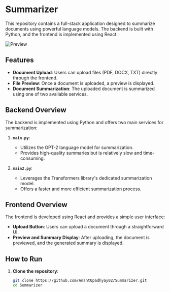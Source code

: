# Summarizer

This repository contains a full-stack application designed to summarize documents using powerful language models. The backend is built with Python, and the frontend is implemented using React.

![Preview](\Users\anantupadhyay\Summarizer\preview.png) 
## Features

- **Document Upload**: Users can upload files (PDF, DOCX, TXT) directly through the frontend.
- **File Preview**: Once a document is uploaded, a preview is displayed.
- **Document Summarization**: The uploaded document is summarized using one of two available services.

## Backend Overview

The backend is implemented using Python and offers two main services for summarization:

1. **`main.py`**:  
   - Utilizes the GPT-2 language model for summarization.
   - Provides high-quality summaries but is relatively slow and time-consuming.

2. **`main2.py`**:  
   - Leverages the Transformers library's dedicated summarization model.
   - Offers a faster and more efficient summarization process.

## Frontend Overview

The frontend is developed using React and provides a simple user interface:

- **Upload Button**: Users can upload a document through a straightforward UI.
- **Preview and Summary Display**: After uploading, the document is previewed, and the generated summary is displayed.

## How to Run

1. **Clone the repository**:
   ```bash
   git clone https://github.com/AnantUpadhyay02/Summarizer.git
   cd Summarizer
